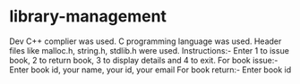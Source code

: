 # library-management
Dev C++ complier was used.
C programming language was used.
Header files like malloc.h, string.h, stdlib.h were used.
Instructions:-
Enter 1 to issue book, 2 to return book, 3 to display details and 4 to exit.
For book issue:- 
Enter book id, your name, your id, your email
For book return:-
Enter book id 
